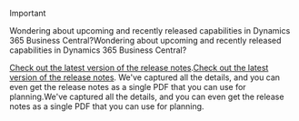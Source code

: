 > [!IMPORTANT]
>
> <span data-ttu-id="864d1-101">Wondering about upcoming and recently released capabilities in Dynamics 365 Business Central?</span><span class="sxs-lookup"><span data-stu-id="864d1-101">Wondering about upcoming and recently released capabilities in Dynamics 365 Business Central?</span></span>
>
> <span data-ttu-id="864d1-102">[Check out the latest version of the release notes](/business-applications-release-notes/April19/dynamics365-business-central/).</span><span class="sxs-lookup"><span data-stu-id="864d1-102">[Check out the latest version of the release notes](/business-applications-release-notes/April19/dynamics365-business-central/).</span></span> <span data-ttu-id="864d1-103">We've captured all the details, and you can even get the release notes as a single PDF that you can use for planning.</span><span class="sxs-lookup"><span data-stu-id="864d1-103">We've captured all the details, and you can even get the release notes as a single PDF that you can use for planning.</span></span>  

